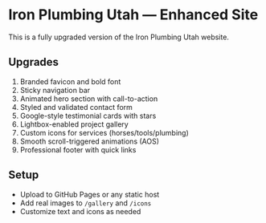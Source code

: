 # Iron Plumbing Utah — Enhanced Site

This is a fully upgraded version of the Iron Plumbing Utah website.

## Upgrades

1. Branded favicon and bold font
2. Sticky navigation bar
3. Animated hero section with call-to-action
4. Styled and validated contact form
5. Google-style testimonial cards with stars
6. Lightbox-enabled project gallery
7. Custom icons for services (horses/tools/plumbing)
8. Smooth scroll-triggered animations (AOS)
9. Professional footer with quick links

## Setup

- Upload to GitHub Pages or any static host
- Add real images to `/gallery` and `/icons`
- Customize text and icons as needed
